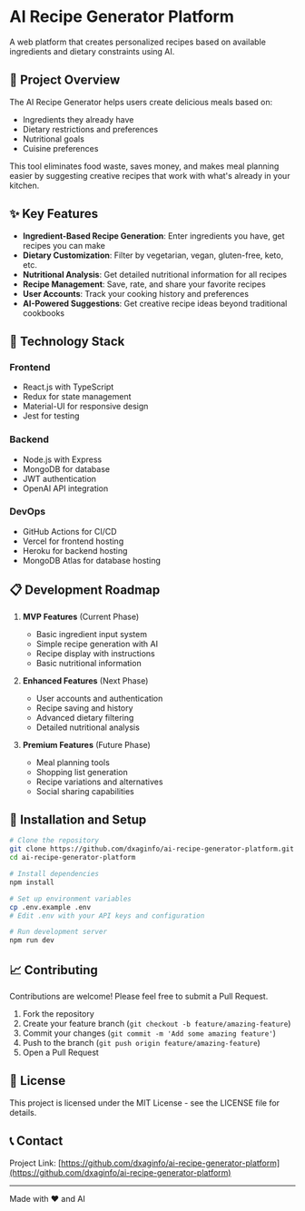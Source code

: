 # AI Recipe Generator Platform

A web platform that creates personalized recipes based on available ingredients and dietary constraints using AI.

## 🍳 Project Overview

The AI Recipe Generator helps users create delicious meals based on:
- Ingredients they already have
- Dietary restrictions and preferences
- Nutritional goals
- Cuisine preferences

This tool eliminates food waste, saves money, and makes meal planning easier by suggesting creative recipes that work with what's already in your kitchen.

## ✨ Key Features

- **Ingredient-Based Recipe Generation**: Enter ingredients you have, get recipes you can make
- **Dietary Customization**: Filter by vegetarian, vegan, gluten-free, keto, etc.
- **Nutritional Analysis**: Get detailed nutritional information for all recipes
- **Recipe Management**: Save, rate, and share your favorite recipes
- **User Accounts**: Track your cooking history and preferences
- **AI-Powered Suggestions**: Get creative recipe ideas beyond traditional cookbooks

## 🚀 Technology Stack

### Frontend
- React.js with TypeScript
- Redux for state management
- Material-UI for responsive design
- Jest for testing

### Backend
- Node.js with Express
- MongoDB for database
- JWT authentication
- OpenAI API integration

### DevOps
- GitHub Actions for CI/CD
- Vercel for frontend hosting
- Heroku for backend hosting
- MongoDB Atlas for database hosting

## 📋 Development Roadmap

1. **MVP Features** (Current Phase)
   - Basic ingredient input system
   - Simple recipe generation with AI
   - Recipe display with instructions
   - Basic nutritional information

2. **Enhanced Features** (Next Phase)
   - User accounts and authentication
   - Recipe saving and history
   - Advanced dietary filtering
   - Detailed nutritional analysis

3. **Premium Features** (Future Phase)
   - Meal planning tools
   - Shopping list generation
   - Recipe variations and alternatives
   - Social sharing capabilities

## 🔧 Installation and Setup

```bash
# Clone the repository
git clone https://github.com/dxaginfo/ai-recipe-generator-platform.git
cd ai-recipe-generator-platform

# Install dependencies
npm install

# Set up environment variables
cp .env.example .env
# Edit .env with your API keys and configuration

# Run development server
npm run dev
```

## 📈 Contributing

Contributions are welcome! Please feel free to submit a Pull Request.

1. Fork the repository
2. Create your feature branch (`git checkout -b feature/amazing-feature`)
3. Commit your changes (`git commit -m 'Add some amazing feature'`)
4. Push to the branch (`git push origin feature/amazing-feature`)
5. Open a Pull Request

## 📄 License

This project is licensed under the MIT License - see the LICENSE file for details.

## 📞 Contact

Project Link: [https://github.com/dxaginfo/ai-recipe-generator-platform](https://github.com/dxaginfo/ai-recipe-generator-platform)

---

Made with ❤️ and AI